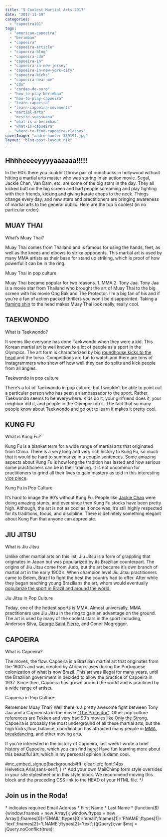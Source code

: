 ```yaml
---
title: "5 Coolest Martial Arts 2017"
date: "2017-11-19"
categories: 
  - "capoeira101"
tags: 
  - "american-capoeira"
  - "berimbau"
  - "capoeira"
  - "capoeira-article"
  - "capoeira-blog"
  - "capoeira-cdo"
  - "capoeira-in"
  - "capoeira-in-new-jersey"
  - "capoeira-in-new-york-city"
  - "capoeira-kicks"
  - "capoeira-near-me"
  - "cdo"
  - "cordao-de-ouro"
  - "how-to-play-berimbau"
  - "how-to-play-capoeira"
  - "learn-capoeira"
  - "learn-capoeira-movements"
  - "martial-arts"
  - "mestre-suassuana"
  - "what-is-a-berimbau"
  - "what-is-capoeira"
  - "where-to-find-capoeira-classes"
coverImage: "andre-hunter-359191.jpg"
layout: "blog-post-layout.njk"
---
```


## Hhhheeeeyyyyaaaaaa!!!!!

In the 90’s there you couldn’t throw pair of nunchucks in hollywood without hitting a martial arts master who was staring in an action movie. Segal, Jackie Chan, Van Dam, etc. are some of the big stars in the day. They all kicked butt on the big screen and had people screaming and play fighting with their friends, kicking and giving karate chops to the neck. Things change every day, and new stars and practitioners are bringing awareness of martial arts to the general public. Here are the top 5 coolest (in no particular order)

## MUAY THAI

What’s Muay Thai?  

Muay Thai comes from Thailand and is famous for using the hands, feet, as well as the knees and elbows to strike opponents. This martial art is used by many MMA artists as their base for stand up striking, which is proof of how powerful it can be in the ring.

Muay Thai in pop culture

Muay Thai became popular for two reasons. 1. MMA 2. Tony Jaa. Tony Jaa is a movie star from Thailand who brought the art of Muay Thai to the big screen with his movie Ong Bak and The Protector. I’m a big fan of his and if you’re a fan of action packed thrillers you won’t be disappointed. Taking a [flaming shin](http://img.gawkerassets.com/img/18gjdmhjuzaesgif/original.gif) to the head makes Muay Thai look really, really cool.

## TAEKWONDO

What is Taekwondo?

It seems like everyone has done Taekwondo when they were a kid. This Korean martial art is well known to a lot of people as a sport in the Olympics. The art form is characterized by big [roundhouse kicks to the head](https://www.youtube.com/watch?v=WPVuC6ugmAw) and the torso. Competitions are fun to watch and there are tons of instagrammers who show off how well they can do splits and kick people from all angles.

Taekwondo in pop culture

There’s a lot of Taekwondo in pop culture, but I wouldn’t be able to point out a particular person who has seen an ambassador to the sport. Rather, Taekwondo seems to be everywhere. Kids do it, your girlfriend does it, your neighbor did it, and people in the Olympics do it. The fact that so many people know about Taekwondo and go out to learn it makes it pretty cool.

## KUNG FU

What is Kung Fu?

Kung Fu is a blanket term for a wide range of martial arts that originated from China. There is a very long and very rich history to Kung Fu, so much that it would be hard to summarize in a couple sentences. Some amazing aspects about Kung Fu is how long the tradition has lasted and how serious some practitioners can be in their training. It is not uncommon for practitioners to grind all their lives to gain mastery as told in this interesting [vice piece](http://fightland.vice.com/blog/why-kung-fu-masters-refuse-to-teach).

Kung Fu in Pop Culture

It’s hard to image the 90’s without Kung Fu. People like [Jackie Chan](https://youtu.be/JT2rdvgFgMw?t=70) were doing amazing stunts, and ever since then Kung Fu stocks have been pretty high. Although, the art is not as cool as it once was, it’s still highly respected for its traditions, focus, and discipline. There is definitely something elegant about Kung Fun that anyone can appreciate.

## JIU JITSU

What is Jiu Jitsu

Unlike other martial arts on this list, Jiu Jitsu is a form of grappling that originates in Japan but was popularized by its Brazilian counterpart. The origins of Jiu Jitsu come from Judo, but the art became it’s own branch of martial art in the early 1900’s. When champion level Jiu Jitsu practitioners came to Belem, Brazil to fight the best the country had to offer. After while they began teaching young Brazilians the art, whom would eventually [popularize the sport in Brazil and around the world.](https://www.youtube.com/watch?v=D9N1jxstaKA)

Jiu Jitsu in Pop Culture

Today, one of the hottest sports is MMA. Almost universally, MMA practitioners use Jiu Jitsu in the ring to gain an advantage on the ground. The art is used by many of the coolest stars in the sport including, Anderson Silva, [George Saint Pierre](https://www.youtube.com/watch?v=P0Le8qYfTsw), and Conor Mcgreggor.

## CAPOEIRA

What is Capoeira?

The moves, the flow. Capoeira is a Brazilian martial art that originates from the 1600’s and was created by African slaves during the Portuguese colonization of what is now Brazil. This art was illegal for many years, until the Brazilian government in decided to allow the practice of Capoeira in 1937. Since then, Capoeira has grown around the world and is practiced by a wide range of artists.

Capoeira in Pop Culture:

Remember Muay Thai? Well there is a pretty awesome fight between Tony Jaa and a Capoeirista in the movie [“The Protector”](https://www.youtube.com/watch?v=yM-OtCq2fQE). Other pop culture references are Tekken and very bad 90’s movies like [Only the Strong](https://www.youtube.com/watch?v=sXUeljR7aNU). Capoeira is probably the most underground of all these martial arts, but the high kicks,flow, balance, coordination has attracted many people in [MMA](https://youtu.be/1PTNnaEu8xo?t=31), [breakdancing](https://www.youtube.com/watch?v=gt90ANo8J8U), and other moving arts.

If you’re interested in the history of Capoeira, last week I wrote a brief history of Capoeira, which you can find [here](https://dendearts.com/a-brief-history-of-capoeira/)! Have fun learning more about this beautiful art, which in my personal opinion is damn cool.

#mc\_embed\_signup{background:#fff; clear:left; font:14px Helvetica,Arial,sans-serif; } /\* Add your own MailChimp form style overrides in your site stylesheet or in this style block. We recommend moving this block and the preceding CSS link to the HEAD of your HTML file. \*/

## Join us in the Roda!

\* indicates required Email Address \* First Name \* Last Name \* (function($) {window.fnames = new Array(); window.ftypes = new Array();fnames\[0\]='EMAIL';ftypes\[0\]='email';fnames\[1\]='FNAME';ftypes\[1\]='text';fnames\[2\]='LNAME';ftypes\[2\]='text';}(jQuery));var $mcj = jQuery.noConflict(true);
